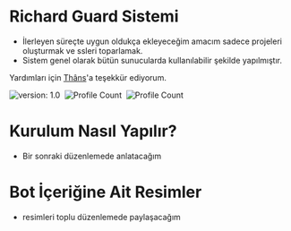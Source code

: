 # Richard Guard Sistemi

- İlerleyen süreçte uygun oldukça ekleyeceğim amacım sadece projeleri oluşturmak ve ssleri toparlamak.
- Sistem genel olarak bütün sunucularda kullanılabilir şekilde yapılmıştır.

Yardımları için [Thâns](https://github.com/ThansEX)'a teşekkür ediyorum.

![version: 1.0](https://img.shields.io/badge/Version-1.0-informational&color=yellow)&nbsp;
![Profile Count](https://komarev.com/ghpvc/?username=richardsistemler&color=blue)&nbsp;
![Profile Count](https://komarev.com/ghpvc/?username=richard-guards&label=Project%20visits&color=blueviolet)&nbsp;

# Kurulum Nasıl Yapılır?
- Bir sonraki düzenlemede anlatacağım
# Bot İçeriğine Ait Resimler
- resimleri toplu düzenlemede paylaşacağım
